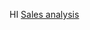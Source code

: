 HI
[Sales analysis](https://drive.google.com/file/d/1-wuk0PVado5uMyq6hsWTIGd2-NCNDwWO/view?usp=drive_link)


